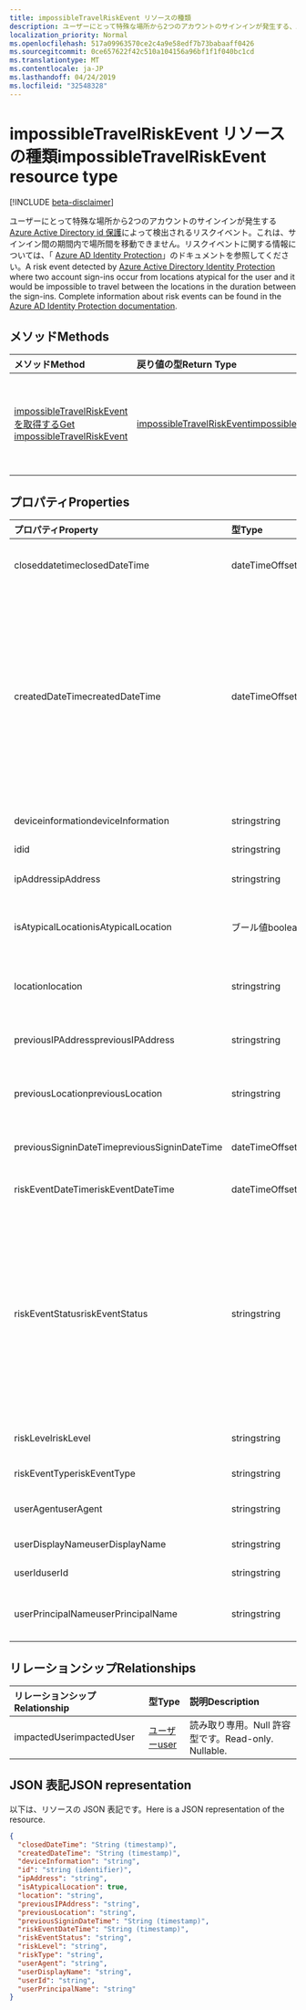```yaml
---
title: impossibleTravelRiskEvent リソースの種類
description: ユーザーにとって特殊な場所から2つのアカウントのサインインが発生する、Azure Active Directory id 保護によって検出されたリスクイベント。また、サインイン間の期間内にある場所間を移動できません。詳細な情報リスクイベントについては、「Azure AD Identity Protection」のドキュメントを参照してください。
localization_priority: Normal
ms.openlocfilehash: 517a09963570ce2c4a9e58edf7b73babaaff0426
ms.sourcegitcommit: 0ce657622f42c510a104156a96bf1f1f040bc1cd
ms.translationtype: MT
ms.contentlocale: ja-JP
ms.lasthandoff: 04/24/2019
ms.locfileid: "32548328"
---
```

# <a name="impossibletravelriskevent-resource-type"></a><span data-ttu-id="c174e-103">impossibleTravelRiskEvent リソースの種類</span><span class="sxs-lookup"><span data-stu-id="c174e-103">impossibleTravelRiskEvent resource type</span></span>

[!INCLUDE [beta-disclaimer](../../includes/beta-disclaimer.md)]

<span data-ttu-id="c174e-104">ユーザーにとって特殊な場所から2つのアカウントのサインインが発生する[Azure Active Directory id 保護](https://azure.microsoft.com/en-us/documentation/articles/active-directory-identityprotection/)によって検出されるリスクイベント。これは、サインイン間の期間内で場所間を移動できません。リスクイベントに関する情報については、「 [Azure AD Identity Protection](https://azure.microsoft.com/en-us/documentation/articles/active-directory-identityprotection-risk-events-types/)」のドキュメントを参照してください。</span><span class="sxs-lookup"><span data-stu-id="c174e-104">A risk event detected by [Azure Active Directory Identity Protection](https://azure.microsoft.com/en-us/documentation/articles/active-directory-identityprotection/) where two account sign-ins occur from locations atypical for the user and it would be impossible to travel between the locations in the duration between the sign-ins. Complete information about risk events can be found in the [Azure AD Identity Protection documentation](https://azure.microsoft.com/en-us/documentation/articles/active-directory-identityprotection-risk-events-types/).</span></span>


## <a name="methods"></a><span data-ttu-id="c174e-105">メソッド</span><span class="sxs-lookup"><span data-stu-id="c174e-105">Methods</span></span>

| <span data-ttu-id="c174e-106">メソッド</span><span class="sxs-lookup"><span data-stu-id="c174e-106">Method</span></span>           | <span data-ttu-id="c174e-107">戻り値の型</span><span class="sxs-lookup"><span data-stu-id="c174e-107">Return Type</span></span>    |<span data-ttu-id="c174e-108">説明</span><span class="sxs-lookup"><span data-stu-id="c174e-108">Description</span></span>|
|:---------------|:--------|:----------|
|[<span data-ttu-id="c174e-109">impossibleTravelRiskEvent を取得する</span><span class="sxs-lookup"><span data-stu-id="c174e-109">Get impossibleTravelRiskEvent</span></span>](../api/impossibletravelriskevent-get.md) | [<span data-ttu-id="c174e-110">impossibleTravelRiskEvent</span><span class="sxs-lookup"><span data-stu-id="c174e-110">impossibleTravelRiskEvent</span></span>](impossibletravelriskevent.md) |<span data-ttu-id="c174e-111">impossibleTravelRiskEvent オブジェクトのプロパティとリレーションシップを読み取ります。</span><span class="sxs-lookup"><span data-stu-id="c174e-111">Read properties and relationships of impossibleTravelRiskEvent object.</span></span>|

## <a name="properties"></a><span data-ttu-id="c174e-112">プロパティ</span><span class="sxs-lookup"><span data-stu-id="c174e-112">Properties</span></span>
| <span data-ttu-id="c174e-113">プロパティ</span><span class="sxs-lookup"><span data-stu-id="c174e-113">Property</span></span>     | <span data-ttu-id="c174e-114">型</span><span class="sxs-lookup"><span data-stu-id="c174e-114">Type</span></span>   |<span data-ttu-id="c174e-115">説明</span><span class="sxs-lookup"><span data-stu-id="c174e-115">Description</span></span>|
|:---------------|:--------|:----------|
|<span data-ttu-id="c174e-116">closeddatetime</span><span class="sxs-lookup"><span data-stu-id="c174e-116">closedDateTime</span></span>|<span data-ttu-id="c174e-117">dateTimeOffset</span><span class="sxs-lookup"><span data-stu-id="c174e-117">dateTimeOffset</span></span>| <span data-ttu-id="c174e-118">リスクイベントが終了した日付と時刻</span><span class="sxs-lookup"><span data-stu-id="c174e-118">The date and time that the risk event was closed</span></span>|
|<span data-ttu-id="c174e-119">createdDateTime</span><span class="sxs-lookup"><span data-stu-id="c174e-119">createdDateTime</span></span>|<span data-ttu-id="c174e-120">dateTimeOffset</span><span class="sxs-lookup"><span data-stu-id="c174e-120">dateTimeOffset</span></span>| <span data-ttu-id="c174e-121">リスクイベントが作成された日時。</span><span class="sxs-lookup"><span data-stu-id="c174e-121">The date and time that the risk event was created.</span></span> <span data-ttu-id="c174e-122">これは常に、リスクイベント自体の datetime と同じかそれよりも大きくなります。</span><span class="sxs-lookup"><span data-stu-id="c174e-122">This is always greater than or equal to the datetime of the risk event itself.</span></span> <span data-ttu-id="c174e-123">これは、リスクイベントを照会するときにフィルターとして使用する適切なプロパティです。</span><span class="sxs-lookup"><span data-stu-id="c174e-123">This is the correct property to use as a filter when querying risk events.</span></span>|
|<span data-ttu-id="c174e-124">deviceinformation</span><span class="sxs-lookup"><span data-stu-id="c174e-124">deviceInformation</span></span>|<span data-ttu-id="c174e-125">string</span><span class="sxs-lookup"><span data-stu-id="c174e-125">string</span></span>| <span data-ttu-id="c174e-126">デバイスに関する情報</span><span class="sxs-lookup"><span data-stu-id="c174e-126">Information about the device</span></span>|
|<span data-ttu-id="c174e-127">id</span><span class="sxs-lookup"><span data-stu-id="c174e-127">id</span></span>|<span data-ttu-id="c174e-128">string</span><span class="sxs-lookup"><span data-stu-id="c174e-128">string</span></span>| <span data-ttu-id="c174e-129">読み取り専用</span><span class="sxs-lookup"><span data-stu-id="c174e-129">Read-only</span></span>|
|<span data-ttu-id="c174e-130">ipAddress</span><span class="sxs-lookup"><span data-stu-id="c174e-130">ipAddress</span></span>|<span data-ttu-id="c174e-131">string</span><span class="sxs-lookup"><span data-stu-id="c174e-131">string</span></span>| <span data-ttu-id="c174e-132">2番目のサインインの IP アドレス</span><span class="sxs-lookup"><span data-stu-id="c174e-132">The IP address of the second sign-in</span></span>|
|<span data-ttu-id="c174e-133">isAtypicalLocation</span><span class="sxs-lookup"><span data-stu-id="c174e-133">isAtypicalLocation</span></span>|<span data-ttu-id="c174e-134">ブール値</span><span class="sxs-lookup"><span data-stu-id="c174e-134">boolean</span></span>| <span data-ttu-id="c174e-135">ユーザーのいずれかの場所が例外的である場合</span><span class="sxs-lookup"><span data-stu-id="c174e-135">If one of the locations is atypical for the user</span></span>|
|<span data-ttu-id="c174e-136">location</span><span class="sxs-lookup"><span data-stu-id="c174e-136">location</span></span>|<span data-ttu-id="c174e-137">string</span><span class="sxs-lookup"><span data-stu-id="c174e-137">string</span></span>| <span data-ttu-id="c174e-138">2番目のサインインの IP アドレスに接続されている場所</span><span class="sxs-lookup"><span data-stu-id="c174e-138">The location attached to the IP address of the second sign-in</span></span>|
|<span data-ttu-id="c174e-139">previousIPAddress</span><span class="sxs-lookup"><span data-stu-id="c174e-139">previousIPAddress</span></span>|<span data-ttu-id="c174e-140">string</span><span class="sxs-lookup"><span data-stu-id="c174e-140">string</span></span>| <span data-ttu-id="c174e-141">最初のサインインの IP アドレス</span><span class="sxs-lookup"><span data-stu-id="c174e-141">The IP address of the first sign-in</span></span>|
|<span data-ttu-id="c174e-142">previousLocation</span><span class="sxs-lookup"><span data-stu-id="c174e-142">previousLocation</span></span>|<span data-ttu-id="c174e-143">string</span><span class="sxs-lookup"><span data-stu-id="c174e-143">string</span></span>| <span data-ttu-id="c174e-144">最初のサインインの IP アドレスに接続されている場所</span><span class="sxs-lookup"><span data-stu-id="c174e-144">The location attached to the IP address of the first sign-in</span></span>|
|<span data-ttu-id="c174e-145">previousSigninDateTime</span><span class="sxs-lookup"><span data-stu-id="c174e-145">previousSigninDateTime</span></span>|<span data-ttu-id="c174e-146">dateTimeOffset</span><span class="sxs-lookup"><span data-stu-id="c174e-146">dateTimeOffset</span></span>| <span data-ttu-id="c174e-147">最初のサインインの日付と時刻</span><span class="sxs-lookup"><span data-stu-id="c174e-147">The date and time of the first sign-in</span></span>|
|<span data-ttu-id="c174e-148">riskEventDateTime</span><span class="sxs-lookup"><span data-stu-id="c174e-148">riskEventDateTime</span></span>|<span data-ttu-id="c174e-149">dateTimeOffset</span><span class="sxs-lookup"><span data-stu-id="c174e-149">dateTimeOffset</span></span>| <span data-ttu-id="c174e-150">2番目のサインインの日付と時刻</span><span class="sxs-lookup"><span data-stu-id="c174e-150">The date and time of the second sign-in</span></span>|
|<span data-ttu-id="c174e-151">riskEventStatus</span><span class="sxs-lookup"><span data-stu-id="c174e-151">riskEventStatus</span></span>|<span data-ttu-id="c174e-152">string</span><span class="sxs-lookup"><span data-stu-id="c174e-152">string</span></span>| <span data-ttu-id="c174e-153">可能な値は、`active`、`remediated`、`dismissedAsFixed`、`dismissedAsFalsePositive`、`dismissedAsIgnore`、`loginBlocked`、`closedMfaAuto`、`closedMultipleReasons` です。</span><span class="sxs-lookup"><span data-stu-id="c174e-153">Possible values are: `active`, `remediated`, `dismissedAsFixed`, `dismissedAsFalsePositive`, `dismissedAsIgnore`, `loginBlocked`, `closedMfaAuto`, `closedMultipleReasons`.</span></span>|
|<span data-ttu-id="c174e-154">riskLevel</span><span class="sxs-lookup"><span data-stu-id="c174e-154">riskLevel</span></span>|<span data-ttu-id="c174e-155">string</span><span class="sxs-lookup"><span data-stu-id="c174e-155">string</span></span>| <span data-ttu-id="c174e-156">使用可能な値: `low`、`medium`、`high`。</span><span class="sxs-lookup"><span data-stu-id="c174e-156">Possible values are: `low`, `medium`, `high`.</span></span>|
|<span data-ttu-id="c174e-157">riskEventType</span><span class="sxs-lookup"><span data-stu-id="c174e-157">riskEventType</span></span>|<span data-ttu-id="c174e-158">string</span><span class="sxs-lookup"><span data-stu-id="c174e-158">string</span></span>| <span data-ttu-id="c174e-159">リスクの種類</span><span class="sxs-lookup"><span data-stu-id="c174e-159">The type of risk</span></span>|
|<span data-ttu-id="c174e-160">userAgent</span><span class="sxs-lookup"><span data-stu-id="c174e-160">userAgent</span></span>|<span data-ttu-id="c174e-161">string</span><span class="sxs-lookup"><span data-stu-id="c174e-161">string</span></span>| <span data-ttu-id="c174e-162">ブラウザーのユーザーエージェント文字列</span><span class="sxs-lookup"><span data-stu-id="c174e-162">The browser's user agent string</span></span>|
|<span data-ttu-id="c174e-163">userDisplayName</span><span class="sxs-lookup"><span data-stu-id="c174e-163">userDisplayName</span></span>|<span data-ttu-id="c174e-164">string</span><span class="sxs-lookup"><span data-stu-id="c174e-164">string</span></span>| <span data-ttu-id="c174e-165">リスクのあるユーザーの名前</span><span class="sxs-lookup"><span data-stu-id="c174e-165">The name of the user at risk</span></span>|
|<span data-ttu-id="c174e-166">userId</span><span class="sxs-lookup"><span data-stu-id="c174e-166">userId</span></span>|<span data-ttu-id="c174e-167">string</span><span class="sxs-lookup"><span data-stu-id="c174e-167">string</span></span>| <span data-ttu-id="c174e-168">リスクがあるユーザーの id</span><span class="sxs-lookup"><span data-stu-id="c174e-168">The id of the user at risk</span></span>|
|<span data-ttu-id="c174e-169">userPrincipalName</span><span class="sxs-lookup"><span data-stu-id="c174e-169">userPrincipalName</span></span>|<span data-ttu-id="c174e-170">string</span><span class="sxs-lookup"><span data-stu-id="c174e-170">string</span></span>| <span data-ttu-id="c174e-171">リスクがあるユーザーのユーザープリンシパル名</span><span class="sxs-lookup"><span data-stu-id="c174e-171">The user principal name of the user at risk</span></span>|

## <a name="relationships"></a><span data-ttu-id="c174e-172">リレーションシップ</span><span class="sxs-lookup"><span data-stu-id="c174e-172">Relationships</span></span>
| <span data-ttu-id="c174e-173">リレーションシップ</span><span class="sxs-lookup"><span data-stu-id="c174e-173">Relationship</span></span> | <span data-ttu-id="c174e-174">型</span><span class="sxs-lookup"><span data-stu-id="c174e-174">Type</span></span>   |<span data-ttu-id="c174e-175">説明</span><span class="sxs-lookup"><span data-stu-id="c174e-175">Description</span></span>|
|:---------------|:--------|:----------|
|<span data-ttu-id="c174e-176">impactedUser</span><span class="sxs-lookup"><span data-stu-id="c174e-176">impactedUser</span></span>|[<span data-ttu-id="c174e-177">ユーザー</span><span class="sxs-lookup"><span data-stu-id="c174e-177">user</span></span>](user.md)| <span data-ttu-id="c174e-p102">読み取り専用。Null 許容型です。</span><span class="sxs-lookup"><span data-stu-id="c174e-p102">Read-only. Nullable.</span></span>|

## <a name="json-representation"></a><span data-ttu-id="c174e-180">JSON 表記</span><span class="sxs-lookup"><span data-stu-id="c174e-180">JSON representation</span></span>

<span data-ttu-id="c174e-181">以下は、リソースの JSON 表記です。</span><span class="sxs-lookup"><span data-stu-id="c174e-181">Here is a JSON representation of the resource.</span></span>

<!-- {
  "blockType": "resource",
  "optionalProperties": [

  ],
  "@odata.type": "microsoft.graph.impossibleTravelRiskEvent"
}-->

```json
{
  "closedDateTime": "String (timestamp)",
  "createdDateTime": "String (timestamp)",
  "deviceInformation": "string",
  "id": "string (identifier)",
  "ipAddress": "string",
  "isAtypicalLocation": true,
  "location": "string",
  "previousIPAddress": "string",
  "previousLocation": "string",
  "previousSigninDateTime": "String (timestamp)",
  "riskEventDateTime": "String (timestamp)",
  "riskEventStatus": "string",
  "riskLevel": "string",
  "riskType": "string",
  "userAgent": "string",
  "userDisplayName": "string",
  "userId": "string",
  "userPrincipalName": "string"
}

```

<!-- uuid: 8fcb5dbc-d5aa-4681-8e31-b001d5168d79
2015-10-25 14:57:30 UTC -->
<!--
{
  "type": "#page.annotation",
  "description": "impossibleTravelRiskEvent resource",
  "keywords": "",
  "section": "documentation",
  "tocPath": "",
  "suppressions": [
    "Error: /api-reference/beta/resources/impossibletravelriskevent.md:\r\n      Exception processing links.\r\n    System.ArgumentException: Link Definition was null. Link text: !INCLUDE [beta-disclaimer](../../includes/beta-disclaimer.md)\r\n      at ApiDoctor.Validation.DocFile.get_LinkDestinations()\r\n      at ApiDoctor.Validation.DocSet.ValidateLinks(Boolean includeWarnings, String[] relativePathForFiles, IssueLogger issues, Boolean requireFilenameCaseMatch, Boolean printOrphanedFiles)"
  ]
}
-->
